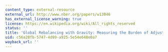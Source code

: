 ```yaml
---
content_type: external-resource
external_url: http://www.nber.org/papers/w13846
has_external_license_warning: true
license: https://en.wikipedia.org/wiki/All_rights_reserved
status: ''
title: 'Global Rebalancing with Gravity: Measuring the Burden of Adjustment'
uid: c56a28fb-5747-4d99-a925-5e54e648e0a7
wayback_url: ''
---
```


